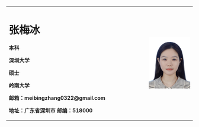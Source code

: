 <table border="0">
  <tr>
    <td width="75%">
      <h1>张梅冰</h1>
      <p><b>本科</b></p >
      <p><b>深圳大学</b></p >
      <p><b>硕士</b></p >
      <p><b>岭南大学</b></p >
      <p><b>邮箱：meibingzhang0322@gmail.com</b></p >
      <p><b>地址：广东省深圳市
邮编：518000</b></p >
    </td>
    <td width="25%">
      <img src="/WechatIMG11.jpg" width="100%">      
    </td>
  </tr>
</table>

